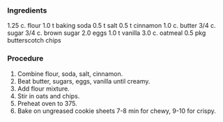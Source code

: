 ### Ingredients
1.25 c. flour
1.0 t baking soda
0.5 t salt
0.5 t cinnamon
1.0 c. butter
3/4 c. sugar
3/4 c. brown sugar
2.0 eggs
1.0 t vanilla
3.0 c. oatmeal
0.5 pkg butterscotch chips

### Procedure
1. Combine flour, soda, salt, cinnamon.
2. Beat butter, sugars, eggs, vanilla until creamy.
3. Add flour mixture.
4. Stir in oats and chips.
5. Preheat oven to 375.
6. Bake on ungreased cookie sheets 7-8 min for chewy, 9-10 for crispy.
